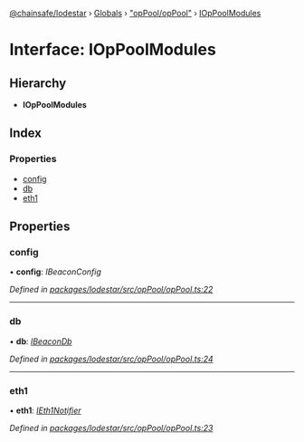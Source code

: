 [@chainsafe/lodestar](../README.md) › [Globals](../globals.md) › ["opPool/opPool"](../modules/_oppool_oppool_.md) › [IOpPoolModules](_oppool_oppool_.ioppoolmodules.md)

# Interface: IOpPoolModules

## Hierarchy

* **IOpPoolModules**

## Index

### Properties

* [config](_oppool_oppool_.ioppoolmodules.md#config)
* [db](_oppool_oppool_.ioppoolmodules.md#db)
* [eth1](_oppool_oppool_.ioppoolmodules.md#eth1)

## Properties

###  config

• **config**: *IBeaconConfig*

*Defined in [packages/lodestar/src/opPool/opPool.ts:22](https://github.com/ChainSafe/lodestar/blob/393d800/packages/lodestar/src/opPool/opPool.ts#L22)*

___

###  db

• **db**: *[IBeaconDb](_db_api_beacon_interface_.ibeacondb.md)*

*Defined in [packages/lodestar/src/opPool/opPool.ts:24](https://github.com/ChainSafe/lodestar/blob/393d800/packages/lodestar/src/opPool/opPool.ts#L24)*

___

###  eth1

• **eth1**: *[IEth1Notifier](_eth1_interface_.ieth1notifier.md)*

*Defined in [packages/lodestar/src/opPool/opPool.ts:23](https://github.com/ChainSafe/lodestar/blob/393d800/packages/lodestar/src/opPool/opPool.ts#L23)*
